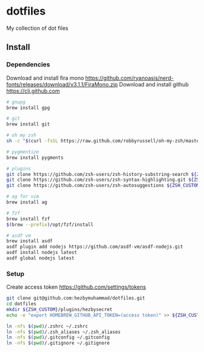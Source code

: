 # dotfiles
My collection of dot files

## Install

### Dependencies

Download and install fira mono https://github.com/ryanoasis/nerd-fonts/releases/download/v3.1.1/FiraMono.zip
Download and install github https://cli.github.com

```zsh
# gnupg
brew install gpg

# git
brew install git

# oh my zsh
sh -c "$(curl -fsSL https://raw.github.com/robbyrussell/oh-my-zsh/master/tools/install.sh)"

# pygmentize
brew install pygments

# plugins
git clone https://github.com/zsh-users/zsh-history-substring-search ${ZSH_CUSTOM:-~/.oh-my-zsh/custom}/plugins/zsh-history-substring-search
git clone https://github.com/zsh-users/zsh-syntax-highlighting.git ${ZSH_CUSTOM:-~/.oh-my-zsh/custom}/plugins/zsh-syntax-highlighting
git clone https://github.com/zsh-users/zsh-autosuggestions ${ZSH_CUSTOM:-~/.oh-my-zsh/custom}/plugins/zsh-autosuggestions

# ag for vim
brew install ag

# fzf
brew install fzf
$(brew --prefix)/opt/fzf/install

# asdf vm
brew install asdf
asdf plugin add nodejs https://github.com/asdf-vm/asdf-nodejs.git
asdf install nodejs latest
asdf global nodejs latest
```

### Setup

Create access token https://github.com/settings/tokens

```zsh
git clone git@github.com:hezbymuhammad/dotfiles.git
cd dotfiles
mkdir ${ZSH_CUSTOM}/plugins/hezbysecret
echo -e "export HOMEBREW_GITHUB_API_TOKEN=(access token)" >> ${ZSH_CUSTOM}/plugins/hezbysecret/hezbysecret.plugin.zsh

ln -nfs $(pwd)/.zshrc ~/.zshrc
ln -nfs $(pwd)/.zsh_aliases ~/.zsh_aliases
ln -nfs $(pwd)/.gitconfig ~/.gitconfig
ln -nfs $(pwd)/.gitignore ~/.gitignore
```
